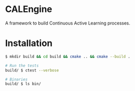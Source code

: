 # CALEngine

A framework to build Continuous Active Learning processes.

# Installation

```bash
$ mkdir build && cd build && cmake .. && cmake --build .

# Run the tests
build/ $ ctest --verbose

# Binaries
build/ $ ls bin/
```
